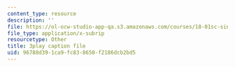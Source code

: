 ```yaml
---
content_type: resource
description: ''
file: https://ol-ocw-studio-app-qa.s3.amazonaws.com/courses/18-01sc-single-variable-calculus-fall-2010/96788d391ca9fc838650f2186dcb2bd5_R9a_NHXrBcg.srt
file_type: application/x-subrip
resourcetype: Other
title: 3play caption file
uid: 96788d39-1ca9-fc83-8650-f2186dcb2bd5
---
```


